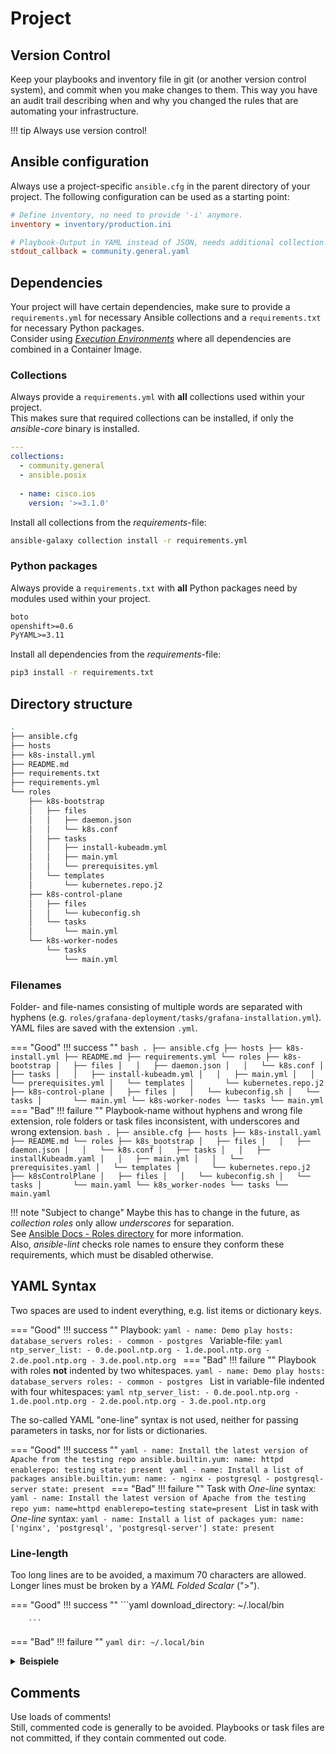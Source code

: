# Project

## Version Control
Keep your playbooks and inventory file in git (or another version control system), and commit when you make changes to them. This way you have an audit trail describing when and why you changed the rules that are automating your infrastructure.

!!! tip
    Always use version control!

## Ansible configuration

Always use a project-specific `ansible.cfg` in the parent directory of your project. The following configuration can be used as a starting point:

```ini
# Define inventory, no need to provide '-i' anymore.
inventory = inventory/production.ini

# Playbook-Output in YAML instead of JSON, needs additional collection.
stdout_callback = community.general.yaml
```

## Dependencies

Your project will have certain dependencies, make sure to provide a `requirements.yml` for necessary Ansible collections and a `requirements.txt` for necessary Python packages.  
Consider using [*Execution Environments*](installation.md#execution-environments) where all dependencies are combined in a Container Image.

### Collections

Always provide a `requirements.yml` with **all** collections used within your project.  
This makes sure that required collections can be installed, if only the *ansible-core* binary is installed.

```yaml
---
collections:
  - community.general
  - ansible.posix
  
  - name: cisco.ios
    version: '>=3.1.0'  
```

Install all collections from the *requirements*-file:

```bash
ansible-galaxy collection install -r requirements.yml
```

### Python packages

Always provide a `requirements.txt` with **all** Python packages need by modules used within your project.

```txt
boto
openshift>=0.6
PyYAML>=3.11
```

Install all dependencies from the *requirements*-file:

```bash
pip3 install -r requirements.txt
```

## Directory structure

```bash
.
├── ansible.cfg
├── hosts
├── k8s-install.yml
├── README.md
├── requirements.txt
├── requirements.yml
└── roles
    ├── k8s-bootstrap
    │   ├── files
    │   │   ├── daemon.json
    │   │   └── k8s.conf
    │   ├── tasks
    │   │   ├── install-kubeadm.yml
    │   │   ├── main.yml
    │   │   └── prerequisites.yml
    │   └── templates
    │       └── kubernetes.repo.j2
    ├── k8s-control-plane
    │   ├── files
    │   │   └── kubeconfig.sh
    │   └── tasks
    │       └── main.yml
    └── k8s-worker-nodes
        └── tasks
            └── main.yml
```

### Filenames

Folder- and file-names consisting of multiple words are separated with hyphens (e.g. `roles/grafana-deployment/tasks/grafana-installation.yml`).  
YAML files are saved with the extension `.yml`. 

=== "Good"
    !!! success ""
        ```bash
        .
        ├── ansible.cfg
        ├── hosts
        ├── k8s-install.yml
        ├── README.md
        ├── requirements.yml
        └── roles
            ├── k8s-bootstrap
            │   ├── files
            │   │   ├── daemon.json
            │   │   └── k8s.conf
            │   ├── tasks
            │   │   ├── install-kubeadm.yml
            │   │   ├── main.yml
            │   │   └── prerequisites.yml
            │   └── templates
            │       └── kubernetes.repo.j2
            ├── k8s-control-plane
            │   ├── files
            │   │   └── kubeconfig.sh
            │   └── tasks
            │       └── main.yml
            └── k8s-worker-nodes
                └── tasks
                    └── main.yml
        ```
=== "Bad"
    !!! failure ""
        Playbook-name without hyphens and wrong file extension, role folders or task files inconsistent, with underscores and wrong extension.
        ```bash
        .
        ├── ansible.cfg
        ├── hosts
        ├── k8s-install.yaml
        ├── README.md
        └── roles
            ├── k8s_bootstrap
            │   ├── files
            │   │   ├── daemon.json
            │   │   └── k8s.conf
            │   ├── tasks
            │   │   ├── installKubeadm.yaml
            │   │   ├── main.yml
            │   │   └── prerequisites.yaml
            │   └── templates
            │       └── kubernetes.repo.j2
            ├── k8sControlPlane
            │   ├── files
            │   │   └── kubeconfig.sh
            │   └── tasks
            │       └── main.yaml
            └── k8s_worker-nodes
                └── tasks
                    └── main.yaml
        ```

!!! note "Subject to change"
    Maybe this has to change in the future, as *collection roles* only allow *underscores* for separation.  
    See [Ansible Docs - Roles directory](https://docs.ansible.com/ansible/devel/dev_guide/developing_collections_structure.html#roles-directory) for more information.  
    Also, *ansible-lint* checks role names to ensure they conform these requirements, which must be disabled otherwise.

## YAML Syntax
 
Two spaces are used to indent everything, e.g. list items or dictionary keys.

=== "Good"
    !!! success ""
        Playbook:
        ```yaml
        - name: Demo play
          hosts: database_servers
          roles:
            - common
            - postgres
        ```
        Variable-file:
        ```yaml
        ntp_server_list:
          - 0.de.pool.ntp.org
          - 1.de.pool.ntp.org
          - 2.de.pool.ntp.org
          - 3.de.pool.ntp.org
        ```
=== "Bad"
    !!! failure ""
        Playbook with roles **not** indented by two whitespaces.
        ```yaml
        - name: Demo play
          hosts: database_servers
          roles:
          - common
          - postgres
        ```
        List in variable-file indented with four whitespaces:
        ```yaml
        ntp_server_list:
            - 0.de.pool.ntp.org
            - 1.de.pool.ntp.org
            - 2.de.pool.ntp.org
            - 3.de.pool.ntp.org
        ```

The so-called YAML "one-line" syntax is not used, neither for passing parameters in tasks, nor for lists or dictionaries.

=== "Good"
    !!! success ""
        ```yaml
        - name: Install the latest version of Apache from the testing repo
          ansible.builtin.yum:
            name: httpd
            enablerepo: testing
            state: present
        ```
        ```yaml
        - name: Install a list of packages
          ansible.builtin.yum:
            name:
              - nginx
              - postgresql
              - postgresql-server
            state: present
        ```
=== "Bad"
    !!! failure ""
        Task with *One-line* syntax:
        ```yaml
        - name: Install the latest version of Apache from the testing repo
          yum: name=httpd enablerepo=testing state=present
        ```
        List in task with *One-line* syntax:
        ```yaml
        - name: Install a list of packages
          yum:
            name: ['nginx', 'postgresql', 'postgresql-server']
            state: present
        ```

### Line-length
Too long lines are to be avoided, a maximum 70 characters are allowed. Longer lines must be broken by a _YAML Folded Scalar_ (">").

=== "Good"
    !!! success ""
        ```yaml
        download_directory: ~/.local/bin


        ```
=== "Bad"
    !!! failure ""
        ```yaml
        dir: ~/.local/bin
        ```

<p>
<details>
<summary><b>Beispiele</b></summary>
 
**Task mit zu langer Zeile**
```yaml
# Task with too long line, also does not work idempotent
- name: Execute Python command
  command:
    cmd: python a very long command --with=very --long-options=foo --and-even=more_options --like-these
```
 
**Task mit YAML folded scalar**
```yaml
# Task still does not work idempotent, but line length is ok
- name: Execute Python command
  command:
    cmd: >
      python a very long command --with=very --long-options=foo
      --and-even=more_options --like-these
```
 
</details>
</p>

## Comments

Use loads of comments!  
Still, commented code is generally to be avoided. Playbooks or task files are not committed, if they contain commented out code.  

